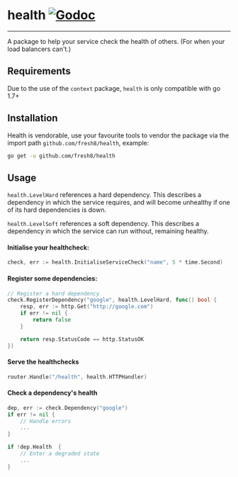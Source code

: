 # health [![Godoc](https://img.shields.io/badge/godoc-reference-5272B4.svg?style=round)](https://godoc.org/github.com/fresh8/health/)
---
A package to help your service check the health of others. (For when your load balancers can't.)

## Requirements

Due to the use of the `context` package, `health` is only compatible with go 1.7+

## Installation
Health is vendorable, use your favourite tools to vendor the package via the import path `github.com/fresh8/health`, example:
```bash
go get -u github.com/fresh8/health
```

## Usage

`health.LevelHard` references a hard dependency. This describes a dependency in which the service requires, and will become unhealthy if one of its hard dependencies is down.

`health.LevelSoft` references a soft dependency. This describes a dependency in which the service can run without, remaining healthy.

#### Initialise your healthcheck:
```go
check, err := health.InitialiseServiceCheck("name", 5 * time.Second)
```

#### Register some dependencies:
```go
// Register a hard dependency
check.RegisterDependency("google", health.LevelHard, func() bool {
	resp, err := http.Get("http://google.com")
	if err != nil {
		return false
	}

	return resp.StatusCode == http.StatusOK
})
```

#### Serve the healthchecks
```go
router.Handle("/health", health.HTTPHandler)
```

#### Check a dependency's health
```go
dep, err := check.Dependency("google")
if err != nil {
	// Handle errors
	...
}

if !dep.Health  {
	// Enter a degraded state
	...
}
```
